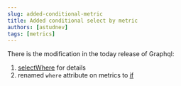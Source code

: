 ```yaml
---
slug: added-conditional-metric
title: Added conditional select by metric
authors: [astudnev]
tags: [metrics]
---
```


There is the modification in the today release of Graphql:

1. [selectWhere](docs/graphql/metrics/selectWhere) for details
2. renamed ```where``` attribute on metrics to [if](docs/graphql/metrics/if)